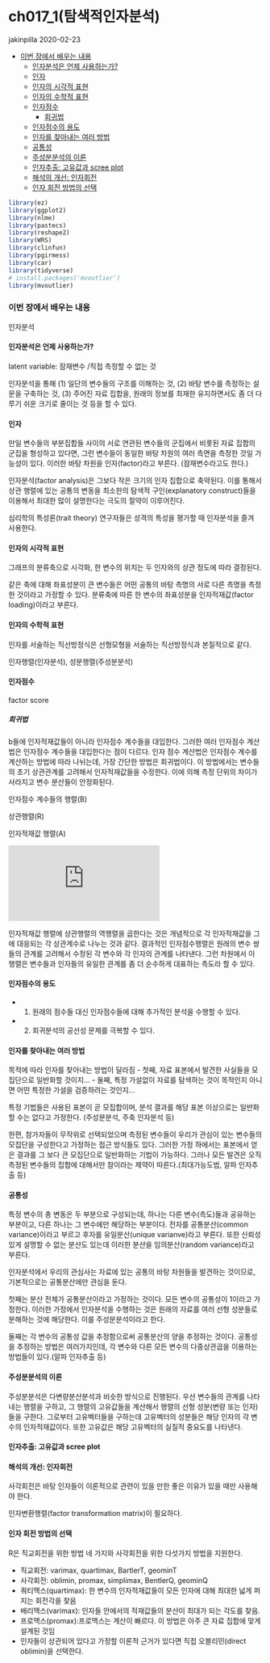 ch017\_1(탐색적인자분석)
================
jakinpilla
2020-02-23

  - [이번 장에서 배우는 내용](#이번-장에서-배우는-내용)
      - [인자분석은 언제 사용하는가?](#인자분석은-언제-사용하는가)
      - [인자](#인자)
      - [인자의 시각적 표현](#인자의-시각적-표현)
      - [인자의 수학적 표현](#인자의-수학적-표현)
      - [인자점수](#인자점수)
          - [회귀법](#회귀법)
      - [인자점수의 용도](#인자점수의-용도)
      - [인자를 찾아내는 여러 방법](#인자를-찾아내는-여러-방법)
      - [공통성](#공통성)
      - [주성분분석의 이론](#주성분분석의-이론)
      - [인자추출: 고유값과 scree plot](#인자추출-고유값과-scree-plot)
      - [해석의 개선: 인자회전](#해석의-개선-인자회전)
      - [인자 회전 방법의 선택](#인자-회전-방법의-선택)

``` r
library(ez)
library(ggplot2)
library(nlme)
library(pastecs)
library(reshape2)
library(WRS)
library(clinfun)
library(pgirmess)
library(car)
library(tidyverse)
# install.packages('mvoutlier')
library(mvoutlier)
```

### 이번 장에서 배우는 내용

인자분석

#### 인자분석은 언제 사용하는가?

latent variable: 잠재변수 /직접 측정할 수 없는 것

인자분석을 통해 (1) 일단의 변수들의 구조를 이해하는 것, (2) 바탕 변수를 측정하는 설문을 구축하는 것, (3) 주어진 자료
집합을, 원래의 정보를 최재한 유지하면서도 좀 더 다루기 쉬운 크기로 줄이는 것 등을 할 수 있다.

#### 인자

만일 변수들의 부분집합들 사이의 서로 연관된 변수들의 군집에서 비롯된 자료 집합의 군집을 형성하고 있다면, 그런 변수들이 동일한
바탕 차원의 여러 측면을 측정한 것일 가능성이 있다. 이러한 바탕 차원을 인자(factor)라고 부른다. (잠재변수라고도
한다.)

인자분석(factor analysis)은 그보다 작은 크기의 인자 집합으로 축약된다. 이를 통해서 상관 행렬에 있는 공통의 변동을
최소한의 탐색적 구인(explanatory construct)들을 이용해서 최대한 많이 설명한다는 극도의 절약이 이루어진다.

심리학의 특성론(trait theory) 연구자들은 성격의 특성을 평가할 때 인자분석을 즐겨 사용한다.

#### 인자의 시각적 표현

그래프의 분류축으로 시각화, 한 변수의 위치는 두 인자와의 상관 정도에 따라 결정된다.

같은 축에 대해 좌표성분이 큰 변수들은 어떤 공통의 바탕 측명의 서로 다른 측명을 측정한 것이라고 가정할 수 있다. 분류축에 따른
한 변수의 좌표성분을 인자적재값(factor loading)이라고 부른다.

#### 인자의 수학적 표현

인자를 서술하는 직선방정식은 선형모형을 서술하는 직선방정식과 본질적으로 같다.

인자행렬(인자분석), 성분행렬(주성분분석)

#### 인자점수

factor score

##### 회귀법

b들에 인자적재값들이 아니라 인자점수 계수들을 대입한다. 그러한 여러 인자점수 계산법은 인자점수 계수들을 대입한다는 점이 다르다.
인자 점수 계산법은 인자점수 계수를 계산하는 방법에 따라 나뉘는데, 가장 간단한 방법은 회귀법이다. 이 방법에서는 변수들의 초기
상관관계를 고려해서 인자적재값들을 수정한다. 이에 의해 측정 단위의 차이가 사라지고 변수 분산들이 안정화된다.

인자점수 계수들의 행렬(B)

상관행렬(R)

인자적재값 행렬(A)

  
![B = R^{-1}
A](https://latex.codecogs.com/png.latex?B%20%3D%20R%5E%7B-1%7D%20A
"B = R^{-1} A")  

인자적재값 행렬에 상관행렬의 역행렬을 곱한다는 것은 개념적으로 각 인자적재값을 그에 대응되는 각 상관계수로 나누는 것과 같다.
결과적인 인자점수행렬은 원래의 변수 쌍들의 관계를 고려해서 수정된 각 변수와 각 인자의 관계를 나타낸다. 그런 차원에서 이
행렬은 변수들과 인자들의 유일한 관계를 좀 더 순수하게 대표하는 측도라 할 수 있다.

#### 인자점수의 용도

  - 1)  원래의 점수들 대신 인자점수들에 대해 추가적인 분석을 수행할 수 있다.

  - 2)  회귀분석의 공선성 문제를 극복할 수 있다.

#### 인자를 찾아내는 여러 방법

목적에 따라 인자를 찾아내는 방법이 달라짐 - 첫째, 자료 표본에서 발견한 사실들을 모집단으로 일반화할 것이지… - 둘째, 특정
가설없이 자료를 탐색하는 것이 목적인지 아니면 어떤 특정한 가설을 검증하려는 것인지…

특정 기법들은 사용된 표본이 곧 모집합이며, 분석 결과를 해당 표본 이상으로는 일반화할 수는 없다고 가정한다. (주성분분석, 주축
인자분석 등)

한편, 참가자들이 무작위로 선택되었으며 측정된 변수들이 우리가 관심이 있는 변수들의 모집단을 구성한다고 가정하는 접근 방식들도
있다. 그러한 가정 하에서는 표본에서 얻은 결과를 그 보다 큰 모집단으로 일반화하는 기법이 가능하다. 그러나 모든 발견은
오직 측정된 변수들의 집합에 대해서만 참이라는 제약이 따른다.(최대가능도법, 알파 인자추출 등)

#### 공통성

특정 변수의 총 변동은 두 부분으로 구성되는데, 하나는 다른 변수(측도)들과 공유하는 부분이고, 다른 하나는 그 변수에만 해당하는
부분이다. 전자를 공통분산(common variance)이라고 부르고 후자를 유일분산(unique varianve)라고 부른다.
또한 신뢰성 있게 설명할 수 없는 분산도 있는데 이러한 분산을 임의분산(random variance)라고 부른다.

인자분석에서 우리의 관심사는 자료에 있는 공통의 바탕 차원들을 발견하는 것이므로, 기본적으로는 공통분산에만 관심을 둔다.

첫째는 분산 전체가 공통분산이라고 가정하는 것이다. 모든 변수의 공통성이 1이라고 가정한다. 이러한 가정에서 인자분석을 수행하는
것은 원래의 자료를 여러 선형 성분들로 분해하는 것에 해당한다. 이를 주성분분석이라고 한다.

둘째는 각 변수의 공통성 값을 추정함으로써 공통분산의 양을 추정하는 것이다. 공통성을 추정하는 방법은 여러가지인데, 각 변수와
다른 모든 변수의 다중상관곱을 이용하는 방법들이 있다.(알파 인자추출 등)

#### 주성분분석의 이론

주성분분석은 다변량분산분석과 비슷한 방식으로 진행된다. 우선 변수들의 관계를 나타내는 행렬을 구하고, 그 행렬의 고유값들을
계산해서 행렬의 선형 성분(변량 또는 인자)들을 구한다. 그로부터 고유벡터들을 구하는데 고유벡터의 성분들은 해당
인자의 각 변수의 인자적재값이다. 또한 고유값은 해당 고유벡터의 실질적 중요도를 나타낸다.

#### 인자추출: 고유값과 scree plot

#### 해석의 개선: 인자회전

사각회전은 바탕 인자들이 이론적으로 관련이 있을 만한 좋은 이유가 있을 때만 사용해야 한다.

인자변환행렬(factor transformation matrix)이 필요하다.

#### 인자 회전 방법의 선택

R은 직교회전을 위한 방법 네 가지와 사각회전을 위한 다섯가지 방법을 지원한다.

  - 직교회전: varimax, quartimax, BartlerT, geominT
  - 사각회전: oblimin, promax, simplimax, BentlerQ, geominQ
  - 쿼티맥스(quartimax): 한 변수의 인자적재값들이 모든 인자에 대해 최대한 넓게 퍼지는 회전각을 찾음
  - 배리맥스(varimax): 인자들 안에서의 적재값들의 분산이 최대가 되는 각도를 찾음.
  - 프로맥스(promax):프로맥스는 계산이 빠르다. 이 방법은 아주 큰 자료 집합에 맞게 설계된 것임
  - 인자들이 상관되어 있다고 가정할 이론적 근거가 있다면 직접 오블리민(direct oblimin)을 선택한다.

